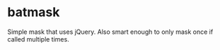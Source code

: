 batmask
=======

Simple mask that uses jQuery.  Also smart enough to only mask once if called multiple times.